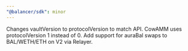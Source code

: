 ```yaml
---
"@balancer/sdk": minor
---
```


Changes vaultVersion to protocolVersion to match API.
CowAMM uses protocolVersion 1 instead of 0.
Add support for auraBal swaps to BAL/WETH/ETH on V2 via Relayer.
